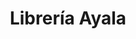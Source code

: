 ---
title: "Librería Ayala"
url: /ciudad-autonoma-de-buenos-aires/libreria-ayala/
shop: Schreibwaren
---